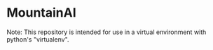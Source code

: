# MountainAI

Note:
This repository is intended for use in a virtual environment with python's "virtualenv".

